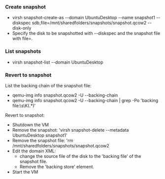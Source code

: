

### Create snapshot
- virsh snapshot-create-as --domain UbuntuDesktop --name snapshot1 --diskspec sdb,file=/mnt/sharedfolders/snapshots/snapshot.qcow2 --disk-only
- Specify the disk to be snapshotted with --diskspec and the snapshot file with file=.

### List snapshots
- virsh snapshot-list --domain UbuntuDesktop

### Revert to snapshot
List the backing chain of the snapshot file:
- qemu-img info snapshot.qcow2 -U --backing-chain
- qemu-img info snapshot.qcow2 -U --backing-chain | grep -Po 'backing file:\s\K(.*)'

Revert to snapshot:
- Shutdown the VM
- Remove the snapshot: 'virsh snapshot-delete --metadata UbuntuDesktop snapshot1'
- Remove the snapshot file: 'rm /mnt/sharedfolders/snapshots/snapshot.qcow2
- Edit the domain XML:
    - change the source file of the disk to the 'backing file' of the snapshot file.
    - Remove the 'backing store' element.
- Start the VM
